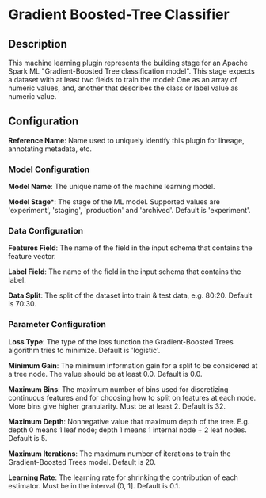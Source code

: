 
# Gradient Boosted-Tree Classifier

## Description

This machine learning plugin represents the building stage for an Apache Spark ML "Gradient-Boosted Tree 
classification model". This stage expects a dataset with at least two fields to train the model: One as an 
array of numeric values, and, another that describes the class or label value as numeric value.

## Configuration
**Reference Name**: Name used to uniquely identify this plugin for lineage, annotating metadata, etc.

### Model Configuration
**Model Name**: The unique name of the machine learning model.

**Model Stage***: The stage of the ML model. Supported values are 'experiment', 'staging', 'production'
and 'archived'. Default is 'experiment'.

### Data Configuration
**Features Field**: The name of the field in the input schema that contains the feature vector.

**Label Field**: The name of the field in the input schema that contains the label.

**Data Split**: The split of the dataset into train & test data, e.g. 80:20. Default is 70:30.

### Parameter Configuration
**Loss Type**: The type of the loss function the Gradient-Boosted Trees algorithm tries to minimize. 
Default is 'logistic'.

**Minimum Gain**: The minimum information gain for a split to be considered at a tree node. The value should
be at least 0.0. Default is 0.0.

**Maximum Bins**: The maximum number of bins used for discretizing continuous features and for choosing how to
split on features at each node. More bins give higher granularity. Must be at least 2. Default is 32.

**Maximum Depth**: Nonnegative value that maximum depth of the tree. E.g. depth 0 means 1 leaf node;
depth 1 means 1 internal node + 2 leaf nodes. Default is 5.

**Maximum Iterations**: The maximum number of iterations to train the Gradient-Boosted Trees model. Default is 20.

**Learning Rate**: The learning rate for shrinking the contribution of each estimator. Must be in the interval (0, 1]. 
Default is 0.1.
